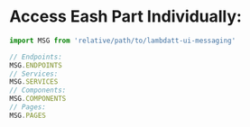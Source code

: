 # Access Eash Part Individually:

```javascript
import MSG from 'relative/path/to/lambdatt-ui-messaging'

// Endpoints:
MSG.ENDPOINTS
// Services:
MSG.SERVICES
// Components:
MSG.COMPONENTS
// Pages:
MSG.PAGES
```